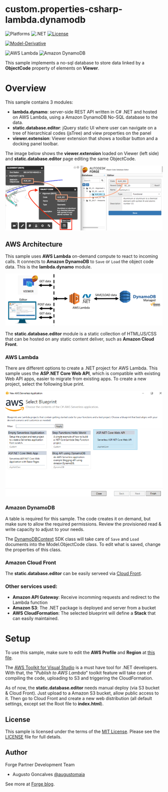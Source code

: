 # custom.properties-csharp-lambda.dynamodb

![Platforms](https://img.shields.io/badge/platform-Windows-lightgray.svg)
![.NET](https://img.shields.io/badge/.NET_Core-2.0-blue.svg)
[![License](http://img.shields.io/:license-mit-blue.svg)](http://opensource.org/licenses/MIT)

[![Model-Derivative](https://img.shields.io/badge/Model%20Derivative-v2-green.svg)](http://developer.autodesk.com/)

![AWS Lambda](https://img.shields.io/badge/AWS-Lambda-blue.svg)
![Amazon DynamoDB](https://img.shields.io/badge/Amazon-DynamoDBv2-blue.svg)

This sample implements a no-sql database to store data linked by a **ObjectCode** property of elements on **Viewer**. 
# Overview

This sample contains 3 modules:

 - **lambda.dynamo**: server-side REST API written in C# .NET and hosted on AWS Lambda, using a Amazon DynamoDB No-SQL database to the data.
 - **static.database.editor**: jQuery static UI where user can navigate on a tree of hierarchical codes (jsTree) and view properties on the panel
 - **viewer.extension**: Viewer extension that shows a toolbar button and a docking panel toolbar.

The image below shows the **viewer.extension** loaded on Viewer (left side) and **static.database.editor** page editing the same ObjectCode.

![Overview](docs/ui.png)

## AWS Architecture

This sample uses **AWS Lambda** on-demand compute to react to incoming calls. It connects to **Amazon DynamoDB** to `Save` or `Load` the object code data. This is the **lambda.dynamo** module.

![Overview](docs/architecture.png)

The **static.database.editor** module is a static collection of HTML/JS/CSS that can be hosted on any static content deliver, such as **Amazon Cloud Front**. 

### AWS Lambda

There are different options to create a .NET project for AWS Lambda. This sample uses the **ASP.NET Core Web API**, which is compatible with existing Web API apps, easier to migrate from existing apps. To create a new project, select the following blue print.

![AWS Lambda Blueprint](docs/vs_new_project.png)

### Amazon DynamoDB

A table is required for this sample. The code creates it on demand, but make sure to allow the required permissions. Review the provisioned read & write capacity to adjust to your needs. 

The [DynamoDBContext](https://docs.aws.amazon.com/pt_br/amazondynamodb/latest/developerguide/DotNetDynamoDBContext.html) SDK class will take care of `Save` and `Load` documents into the Model.ObjectCode class. To edit what is saved, change the properties of this class.

### Amazon Cloud Front

The **static.database.editor** can be easily serveed via [Cloud Front](https://aws.amazon.com/cloudfront/). 

### Other services used:

 - **Amazon API Gateway**: Receive incomming requests and redirect to the Lambda function
 - **Amazon S3**: The .NET package is deployed and server from a bucket
 - **AWS CloudFormation**: The selected blueprint will define a **Stack** that can easily maintained.

# Setup

To use this sample, make sure to edit the **AWS Profile** and **Region** at [this file](blob/master/ObjectCode/ObjectCode/aws-lambda-tools-defaults.json).

The [AWS Toolkit for Visual Studio](https://aws.amazon.com/visualstudio/) is a must have tool for .NET developers. With that, the "*Publish to AWS Lambda*" toolkit feature will take care of compiling the code, uploading to S3 and triggering the CloudFormation. 

As of now, the **static.database.editor** needs manual deploy (via S3 bucket & Cloud Front). Just upload to a Amazon S3 bucket, allow public access to it. Then go to Cloud Front and create a new web distribution (all default settings, except set the Root file to **index.html**).

## License

This sample is licensed under the terms of the [MIT License](http://opensource.org/licenses/MIT). Please see the [LICENSE](LICENSE) file for full details.

## Author

Forge Partner Development Team

- Augusto Goncalves [@augustomaia](https://twitter.com/augustomaia)

See more at [Forge blog](https://forge.autodesk.com/blog).